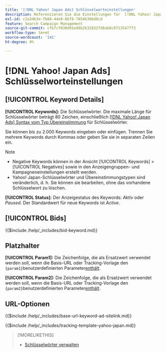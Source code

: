 ```yaml
---
title: '[!DNL Yahoo! Japan Ads] Schlüsselworteinstellungen'
description: Referenzieren Sie die Einstellungen für  [!DNL Yahoo! Japan Ads] -Keywords.
exl-id: c2a34b3e-fb88-44e8-8bf8-7854639bd8cd
feature: Search Campaign Management
source-git-commit: cfb7cf030d91ed6b2b31832fd8ab8c97135477f3
workflow-type: tm+mt
source-wordcount: '141'
ht-degree: 0%

---
```


# [!DNL Yahoo! Japan Ads] Schlüsselworteinstellungen

## [!UICONTROL Keyword Details]

**[!UICONTROL Keywords]:** Die Schlüsselwörter. Die maximale Länge für Schlüsselwörter beträgt 80 Zeichen, einschließlich [[!DNL Yahoo! Japan Ads] Syntax vom Typ Übereinstimmung](https://ads-help.yahoo-net.jp/s/article/H000044997) für Schlüsselwörter.

Sie können bis zu 2.000 Keywords eingeben oder einfügen. Trennen Sie mehrere Keywords durch Kommas oder geben Sie sie in separaten Zeilen ein.

>[!NOTE]
>
>* Negative Keywords können in der Ansicht [!UICONTROL Keywords] > [!UICONTROL Negatives] sowie in den Anzeigengruppen- und Kampagneneinstellungen erstellt werden.
>* Yahoo! Japan-Schlüsselwörter und Übereinstimmungstypen sind veränderlich, d. h. Sie können sie bearbeiten, ohne das vorhandene Schlüsselwort zu löschen.

**[!UICONTROL Status]:** Der Anzeigestatus des Keywords: *Aktiv* oder *Paused*. Der Standardwert für neue Keywords ist *Active*.

## [!UICONTROL Bids]

<!-- **[!UICONTROL Bid]:** -->

{{$include /help/_includes/bid-keyword.md}}

## Platzhalter

**[!UICONTROL Param1]:** Die Zeichenfolge, die als Ersatzwert verwendet werden soll, wenn die Basis-URL oder Tracking-Vorlage den `{param1}`benutzerdefinierten Parameter[&#x200B; enthält](https://ads-help.yahoo-net.jp/s/article/H000044803?language=en_US).

**[!UICONTROL Param2]:** Die Zeichenfolge, die als Ersatzwert verwendet werden soll, wenn die Basis-URL oder Tracking-Vorlage den `{param2}`benutzerdefinierten Parameter[&#x200B; enthält](https://ads-help.yahoo-net.jp/s/article/H000044803?language=en_US).

## URL-Optionen

<!-- **[!UICONTROL Base URl]:** -->

{{$include /help/_includes/base-url-keyword-ad-sitelink.md}}

<!-- **[!UICONTROL Tracking Template]:** -->

{{$include /help/_includes/tracking-template-yahoo-japan.md}}

>[!MORELIKETHIS]
>
>* [Schlüsselwörter verwalten](/help/search-social-commerce/campaign-management/campaigns/keyword-manage.md)

